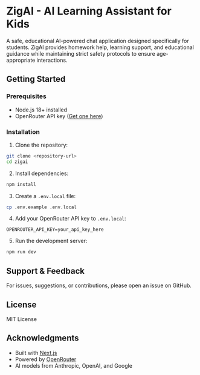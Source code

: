 # ZigAI - AI Learning Assistant for Kids

A safe, educational AI-powered chat application designed specifically for students. ZigAI provides homework help, learning support, and educational guidance while maintaining strict safety protocols to ensure age-appropriate interactions.

## Getting Started

### Prerequisites
- Node.js 18+ installed
- OpenRouter API key ([Get one here](https://openrouter.ai/keys))

### Installation

1. Clone the repository:
```bash
git clone <repository-url>
cd zigai
```

2. Install dependencies:
```bash
npm install
```

3. Create a `.env.local` file:
```bash
cp .env.example .env.local
```

4. Add your OpenRouter API key to `.env.local`:
```
OPENROUTER_API_KEY=your_api_key_here
```

5. Run the development server:
```bash
npm run dev
```

## Support & Feedback

For issues, suggestions, or contributions, please open an issue on GitHub.

## License

MIT License

## Acknowledgments

- Built with [Next.js](https://nextjs.org/)
- Powered by [OpenRouter](https://openrouter.ai/)
- AI models from Anthropic, OpenAI, and Google
